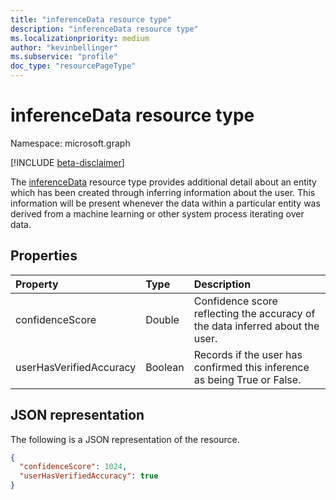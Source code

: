 ```yaml
---
title: "inferenceData resource type"
description: "inferenceData resource type"
ms.localizationpriority: medium
author: "kevinbellinger"
ms.subservice: "profile"
doc_type: "resourcePageType"
---
```


# inferenceData resource type

Namespace: microsoft.graph

[!INCLUDE [beta-disclaimer](../../includes/beta-disclaimer.md)]

The [inferenceData](inferencedata.md) resource type provides additional detail about an entity which has been created through inferring information about the user. This information will be present whenever the data within a particular entity was derived from a machine learning or other system process iterating over data.

## Properties

| Property              | Type        | Description                                                                     |
|:----------------------|:------------|:--------------------------------------------------------------------------------|
|confidenceScore        |Double       | Confidence score reflecting the accuracy of the data inferred about the user.   |
|userHasVerifiedAccuracy|Boolean      | Records if the user has confirmed this inference as being True or False.        |

## JSON representation

The following is a JSON representation of the resource.

<!-- {
  "blockType": "resource",
  "optionalProperties": [

  ],
  "@odata.type": "microsoft.graph.inferenceData",
  "baseType": null
}-->

```json
{
  "confidenceScore": 1024,
  "userHasVerifiedAccuracy": true
}
```

<!-- uuid: 16cd6b66-4b1a-43a1-adaf-3a886856ed98
2019-02-04 14:57:30 UTC -->
<!-- {
  "type": "#page.annotation",
  "description": "inferenceData resource",
  "keywords": "",
  "section": "documentation",
  "tocPath": ""
}-->

